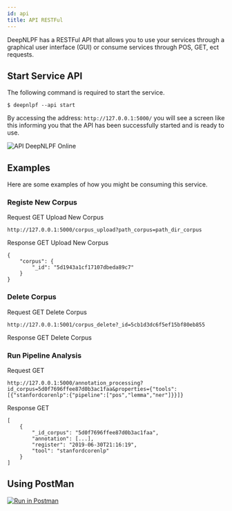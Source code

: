 ```yaml
---
id: api
title: API RESTFul
---
```


DeepNLPF has a RESTFul API that allows you to use your services through a graphical user interface (GUI) or consume services through POS, GET, ect requests.

## Start Service API
The following command is required to start the service.

    $ deepnlpf --api start

By accessing the address: ```http://127.0.0.1:5000/``` you will see a screen like this informing you that the API has been successfully started and is ready to use.

![API DeepNLPF Online](https://deepnlpf.github.io/site/img/api_online.png)

## Examples

Here are some examples of how you might be consuming this service.


### Registe New Corpus
Request GET Upload New Corpus
    
    http://127.0.0.1:5000/corpus_upload?path_corpus=path_dir_corpus

Response GET Upload New Corpus
    
    {
        "corpus": {
            "_id": "5d1943a1cf17107dbeda89c7"
        }
    }

### Delete Corpus

Request GET Delete Corpus

    http://127.0.0.1:5001/corpus_delete?_id=5cb1d3dc6f5ef15bf80eb855

Response GET Delete Corpus

### Run Pipeline Analysis

Request GET

    http://127.0.0.1:5000/annotation_processing?id_corpus=5d0f7696ffee87d0b3ac1faa&properties={"tools":[{"stanfordcorenlp":{"pipeline":["pos","lemma","ner"]}}]}


Response GET

    [
        {
            "_id_corpus": "5d0f7696ffee87d0b3ac1faa",
            "annotation": [...],
            "register": "2019-06-30T21:16:19",
            "tool": "stanfordcorenlp"
        }
    ]

## Using PostMan

[![Run in Postman](https://run.pstmn.io/button.svg)](https://documenter.getpostman.com/view/2943437/SVSGMq2A)


